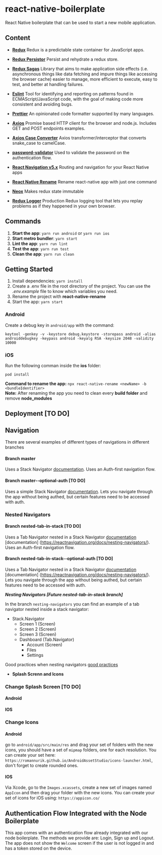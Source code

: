 # react-native-boilerplate
React Native boilerplate that can be used to start a new mobile application.

## Content
- **[Redux](https://redux.js.org/)**
Redux is a predictable state container for JavaScript apps.

- **[Redux Persistor](https://github.com/rt2zz/redux-persist)**
Persist and rehydrate a redux store.

- **[Redux Sagas](https://redux-saga.js.org/)**
Library that aims to make application side effects (i.e. asynchronous things like data fetching and impure things like accessing the browser cache) easier to manage, more efficient to execute, easy to test, and better at handling failures.

- **[Eslint](https://eslint.org/)**
Tool for identifying and reporting on patterns found in ECMAScript/JavaScript code, with the goal of making code more consistent and avoiding bugs.

- **[Prettier](https://eslint.org/)**
An opinionated code formatter supported by many languages.

- **[Axios](https://www.npmjs.com/package/axios)**
Promise based HTTP client for the browser and node.js. Includes GET and POST endpoints examples.

- **[Axios Case Converter](https://www.npmjs.com/package/axios-case-converter)**
Axios transformer/interceptor that converts snake_case to camelCase.

- **[password-validator](https://www.npmjs.com/package/password-validator)**
Used to validate the password on the authentication flow.

- **[React Navigation v5.x](https://reactnavigation.org/)**
Routing and navigation for your React Native apps

- **[React Native Rename](https://www.npmjs.com/package/react-native-rename)**
Rename react-native app with just one command

- **[Neox](https://github.com/NeoCoast/Neox)**
Makes redux state immutable

- **[Redux Logger](https://github.com/LogRocket/redux-logger)**
Production Redux logging tool that lets you replay problems as if they happened in your own browser.

## Commands

1. **Start the app**: `yarn run android` or `yarn run ios`
2. **Start metro bundler**: `yarn start`
3. **Lint the app**: `yarn run lint`
4. **Test the app**: `yarn run test`
5. **Clean the app**: `yarn run clean`

## Getting Started
1. Install dependencies: `yarn install`
2. Create a .env file in the root directory of the project. You can use the *.env.example* file to know which variables you need.
3. Rename the project with **react-native-rename**
4. Start the app: `yarn start`

### Android
Create a debug key in `android/app` with the command:
```
keytool -genkey -v -keystore debug.keystore -storepass android -alias androiddebugkey -keypass android -keyalg RSA -keysize 2048 -validity 10000
```

### iOS
Run the following comman inside the **ios** folder:
```
pod install
```

**Command to rename the app:** `npx react-native-rename <newName> -b <bundleIdentifier>`  
**Note:** After renaming the app you need to clean every **build folder** and remove **node_modules**

## Deployment [TO DO]

## Navigation
There are several examples of different types of navigations in different branches
#### Branch master
Uses a Stack Navigator [documentation](https://reactnavigation.org/docs/stack-navigator/#props).
Uses an Auth-first navigation flow.

#### Branch master--optional-auth [TO DO]
Uses a simple Stack Navigator [documentation](https://reactnavigation.org/docs/stack-navigator/#props).
Lets you navigate through the app without being authed, but certain features need to be accessed with auth.

### Nested Navigators

#### Branch nested-tab-in-stack [TO DO]
Uses a Tab Navigator nested in a Stack Navigator [documentation](https://reactnavigation.org/docs/bottom-tab-navigator) [documentation] (https://reactnavigation.org/docs/nesting-navigators/).
Uses an Auth-first navigation flow.

#### Branch nested-tab-in-stack--optional-auth [TO DO]
Uses a Tab Navigator nested in a Stack Navigator [documentation](https://reactnavigation.org/docs/bottom-tab-navigator) [documentation] (https://reactnavigation.org/docs/nesting-navigators/).
Lets you navigate through the app without being authed, but certain features need to be accessed with auth.

***Nesting Navigators [Future nested-tab-in-stack branch]***

In the branch `nesting-navigators` you can find an example of a tab navigator nested inside a stack navigator:

- Stack.Navigator
  - Screen 1 (Screen)
  - Screen 2 (Screen)
  - Screen 3 (Screen)
  - Dashboard (Tab.Navigator)
    - Account (Screen)
    - Files
    - Settings

Good practices when nesting navigators [good practices](https://reactnavigation.org/docs/nesting-navigators/#best-practices-when-nesting)

- **Splash Screnn and Icons**

### Change Splash Screen  [TO DO]

#### Android
#### IOS

### Change Icons

#### Android
go to `android/app/src/main/res` and drag your set of folders with the new icons, you should have a set of `mipmap` folders, one for each resolution. You can create your set here: `https://romannurik.github.io/AndroidAssetStudio/icons-launcher.html`, don't forget to create rounded ones.

#### IOS
Via Xcode, go to the `Images.xcassets`, create a new set of images named `AppIcon` and then drag your folder with the new icons. You can create your set of icons for iOS using: `https://appicon.co/`

## Authentication Flow Integrated with the Node Boilerplate

This app comes with an authentication flow already integrated with our node boilerplate. The methods we provide are: Login, Sign up and Logout. The app does not show the `Welcome` screen if the user is not logged in and has a token stored on the device.

